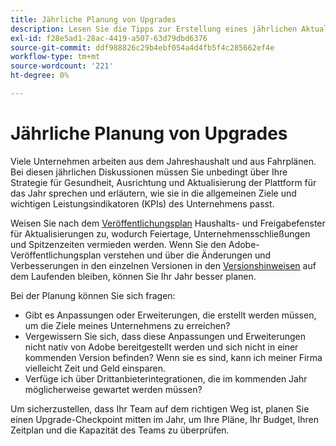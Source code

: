 ```yaml
---
title: Jährliche Planung von Upgrades
description: Lesen Sie die Tipps zur Erstellung eines jährlichen Aktualisierungsplans für Ihr Adobe Commerce-Projekt.
exl-id: f28e5ad1-28ac-4419-a507-63d79dbd6376
source-git-commit: ddf988826c29b4ebf054a4d4fb5f4c285662ef4e
workflow-type: tm+mt
source-wordcount: '221'
ht-degree: 0%

---
```


# Jährliche Planung von Upgrades

Viele Unternehmen arbeiten aus dem Jahreshaushalt und aus Fahrplänen. Bei diesen jährlichen Diskussionen müssen Sie unbedingt über Ihre Strategie für Gesundheit, Ausrichtung und Aktualisierung der Plattform für das Jahr sprechen und erläutern, wie sie in die allgemeinen Ziele und wichtigen Leistungsindikatoren (KPIs) des Unternehmens passt.

Weisen Sie nach dem [Veröffentlichungsplan](https://devdocs.magento.com/release/) Haushalts- und Freigabefenster für Aktualisierungen zu, wodurch Feiertage, Unternehmensschließungen und Spitzenzeiten vermieden werden. Wenn Sie den Adobe-Veröffentlichungsplan verstehen und über die Änderungen und Verbesserungen in den einzelnen Versionen in den [Versionshinweisen](https://devdocs.magento.com/guides/v2.4/release-notes/bk-release-notes.html) auf dem Laufenden bleiben, können Sie Ihr Jahr besser planen.

Bei der Planung können Sie sich fragen:

- Gibt es Anpassungen oder Erweiterungen, die erstellt werden müssen, um die Ziele meines Unternehmens zu erreichen?
- Vergewissern Sie sich, dass diese Anpassungen und Erweiterungen nicht nativ von Adobe bereitgestellt werden und sich nicht in einer kommenden Version befinden? Wenn sie es sind, kann ich meiner Firma vielleicht Zeit und Geld einsparen.
- Verfüge ich über Drittanbieterintegrationen, die im kommenden Jahr möglicherweise gewartet werden müssen?

Um sicherzustellen, dass Ihr Team auf dem richtigen Weg ist, planen Sie einen Upgrade-Checkpoint mitten im Jahr, um Ihre Pläne, Ihr Budget, Ihren Zeitplan und die Kapazität des Teams zu überprüfen.
